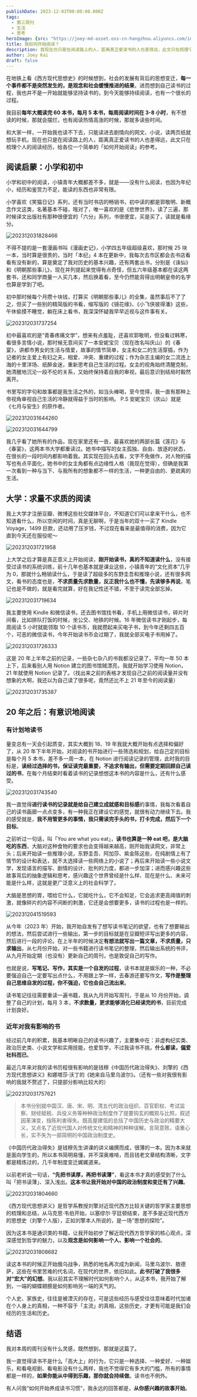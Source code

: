 ```yaml
---
publishDate: 2023-12-03T00:00:00.000Z
tags:
  - 第三周刊
  - 生活
  - 思考
heroImage: {src: "https://joey-md-asset.oss-cn-hangzhou.aliyuncs.com/img/202312041525062.jpeg ", inferSize: true}
title: 我如何开始阅读？
description: 我现在也只是在阅读路上的人，距离真正爱读书的人也差得远，此文只在梳理个人的阅读经历，给各位一个简单的「如何开始阅读」的参考。
author: Joey Kai
draft: false
---
```


在地铁上看《西方现代思想史》的时候想到，社会的发展有背后的思想变迁，**每一个事件都不是突然发生的，是观念和社会缓慢推进的结果**，进而想到自己读书的过程，我也并不是一开始就能够坚持读书的，到今天能够持续阅读，也有一个很长的过程。

我目前**每年大概读完 60 本书，每月 5 本书，每周阅读时间在 3-8 小时**，有不想读的时候，那就会摆烂，也有阅读热情高涨的时候，那就多读些时间。

和大家一样，一开始我也读不下去，只能读进去剧情向的网文、小说，读两页纸就想玩手机，现在也只是在阅读路上的人，距离真正爱读书的人也差得远，此文只在梳理个人的阅读经历，给各位一个简单的「如何开始阅读」的参考。

## 阅读启蒙：小学和初中

小学和初中的阅读，小镇青年大概都差不多，就是——没有什么阅读，也因为年纪小，经历和鉴赏力不足，能读的东西也非常有限。

小学喜欢《笑猫日记》系列，还有当时书店的畅销书，初中读的都是郭敬明、新概念作文这类，名著基本不碰，哦对了，唯一喜欢的是《悲惨世界》，读了三遍，那时候译文出版社有那种很便宜的「六分」系列，书很便宜，买是买了，读就是看缘分。

![202312031828466](../../assets/2023/202312031828466.png)

不得不提的是一套漫画书叫《漫画史记》，小学四五年级超级喜欢，那时候 25 块一本，当时算是很贵的，当时「本纪」4 本在更新中，我每次去市区都会去书店看看有没有新的，算是奠定了我对历史的基本兴趣，还有两套丛书，分别是《诛仙》和《明朝那些事儿》，现在并列提起来觉得有点奇怪，但五六年级基本都在读这两套书，还和同学商量一人买几本，然后换着看，至今仍然能背得出明朝皇帝的名字也算是学到了吧。

初中那时候每个月攒十块钱，打算买《明朝那些事儿》的全集，虽然事后不了了之，但买了一些别的精简版的书看，缩写版的《镜花缘》、《小飞侠彼得潘》这些，午休偷摸不睡觉，躺在床上看书，我深深怀疑我早早近视与这件事有关。

![202312031737254](../../assets/2023/202312031737254.png)

初中最喜欢的是“青春疼痛文学”，想来有点羞耻，还喜欢郭敬明，但没看过韩寒，看很多言情小说，那时候无意间买了一本安妮宝贝（现在改名叫庆山）的《春宴》，讲都市男女的生活与情爱，故事的情节简单，女主和女二的生活穿插，作为记者的女主爱上有妇之夫，相爱、冲突、重建的过程；作为杂志主编的女二流连上海的十里洋场、纸醉金迷，重新思考自己生活的过程。女主的视角始终清醒克制，她清醒地沉沦一段不伦的关系，又始终保持着自我的审视，最后意识到结局时毅然离开。

书里写的字句和故事都是我生活之外的，如当头棒喝，至今觉得，我一直有那种上帝视角审视自己生活的冷静就得益于当时的影响。
P.S 安妮宝贝（庆山）就是《七月与安生》的原作者。

![202312031644260](../../assets/2023/202312031644260.jpg)

![202312031644799](../../assets/2023/202312031644799.jpg)

我几乎看了她所有的作品，现在家里还有一沓，最喜欢她的两部长篇《莲花》与《春宴》，这两本书大学都重读过。她书中描写的女主孤独、自由、放逐的状态，在很长的一段时间内都影响着我。其实现在回头去看，文字不免做作，对人物的描写也有点平面化，她书中的女主角都有点边缘性人格（我现在觉得），但确是我第一次看到一种与当下、与我所有的想象都不一样的生活，一种更自由的、更疏离的生活。

## 大学：求量不求质的阅读

我上大学才注册豆瓣、微博这些社交媒体平台，不知道它们可以拿来干什么，也不知道看什么，所以空闲的时间，真是无聊啊，于是当年的双十一买了 Kindle Voyage，1499 巨款，还动用了压岁钱，不过现在看来是最值得的消费，因为它直到今天还在服役呢～

![202312031721958](../../assets/2023/202312031721958.jpg)

上大学之后才算是真正意义上开始阅读，**刚开始读书，真的不知道读什么**，没有接受过读书的系统训练，前十几年也基本就是课业这些，小镇青年的“文化资本”几乎为 0，那就什么畅销读什么，于是读了超级多的东野圭吾和推理小说，还有很多网文，看书的态度也是，**不求质量先求数量，反正我什么也不懂，先读够多再说**，笔记也是不做的，就是看完就算，好在我记性还不错，不至于读完全部忘掉。

![202312031719634](../../assets/2023/202312031719634.png)

我主要使用 Kindle 和微信读书，还去图书馆找书看，手机上用微信读书，碎片时间看，比如排队打饭的时候，坐公交、地铁的时候。16 年微信读书才刚起步，每周阅读 5 小时就能领取 10 个读书币，我就攒起来买电子书，到今年还剩四五百个，可恶的微信读书，今年开始读书币会过期了，我就全部买电子书用掉了。

![202312031726333](../../assets/2023/202312031726333.png)

这是 20 年上半年之前的记录，一些杂七杂八的书我都没记录了，平均一年 50 本上下，后来看别人用 Notion 建立的图书馆贼漂亮，我就开始学习使用 Notion，21 年就使用 Notion 记录了。（找出来之前的表格才发现自己之前的阅读量并没有想象的大啊，我还以为自己读了很多呢，竟然还比不上 21 年至今的阅读量）

![202312031735387](../../assets/2023/202312031735387.png)

## 20 年之后：有意识地阅读

### 有计划地读书

量变总有一天会引起质变，其实大概到 18、19 年我就大概开始有点选择和偏好了，从 20 年下半年开始，对阅读的书开始进行一些筛选和规划，给自己定的目标是每个月 5 本书，差不多一周一本，在 Notion 进行阅读记录的管理，此时我的目标是，**读经过选择的书，保证读完最重要，不追求有输出，但需要定期回顾自己读过的书**，在每个月结束时看着读书的记录想想这本书的内容是什么，还有什么感受。

![202312031743540](../../assets/2023/202312031743540.png)

我一直觉得**进行读书的记录就是给自己建立成就感和目标感**的事情，我每次看着自己的读书画廊一点点变多，有一种我正在建设它的感觉，就很有动力继续下去。我的感受就是，**我不用管更多的事情，我只需读完手头的书，打卡完成，然后下一个目标**。

之前听过一句话，叫「You are what you eat」，**读书也算是一种 eat 吧，是大脑吃的东西**，大脑对这种食物的要求也会变得越来越高，刚开始我读网文，非常上头；后来开始读一些推理小说，东野圭吾、阿加莎、紫金陈这些，在纯剧情上有了情节的设计和表达，就不太选择读一些网络上的小说了；再后来开始读一些小说文学，发现语言的描写、剧情的设计、批判的力度，都进一步加深；进而感兴趣这些故事背后的抽象逻辑和思考，感兴趣这个世界曾经是什么样、现在是什么、未来可能是什么样，这就是更广泛意义上的社会科学了。

大脑是思想的胃，喂给它什么，它就吃什么，它不会知足，它会追求更高阈值的刺激，就像碎片的内容不间断的刺激，它还是会想要更多，读书的过程也是一样的。

![202312041519593](../../assets/2023/202312041519593.png)

从今年（2023 年）开始，我开始自发有了想写读书笔记的欲望，也有了想要输出的想法，然后尝试进行一些输出，第一步的目标就是在豆瓣短评写出更多的内容，然后进行一段的评论。在上半年的时候决定**有想法就写出一篇文章，不求质量，只求输出**，从七月份开始，对一些书籍进行读书笔记的整理，然后输出系统的书评，从九月开始定期（也没有）更新自己的周刊，也是敦促自己的写作。

也就是说，**写笔记、写作，其实是一个自发的过程**，读书本就是娱乐的一种，不必要强迫自己一定要写出点什么，不用跟上学一样，去春游还要写作文，**写作是整理自己思维自发的过程，你不强迫，它也会自己流出来**。

读书笔记往往需要重读一遍书籍，我从九月开始写周刊，于是从 10 月份开始，调整了自己的计划，每月 3 本，**不求数量，更求能够消化已经读完的书**，目前完成计划良好。

### 近年对我有影响的书

经过前几年的积累，我基本明晰自己的读书兴趣了，主要集中在：非虚构纪实类、政治历史类、小说文学和实用技能，也爱哲学，不过我读书不挑，**什么都读，偏爱社科而已**。

最近几年来对我的读书历程很有影响的是钱穆《中国历代政治得失》、刘擎的《西方现代思想讲义》和娜塔莎·沃丁的《她来自马里乌波尔》。（还有一些对我很有影响的我就不赘述了，只提部分影响比较大的）

![202312031757621](../../assets/2023/202312031757621.png)

> 本书分别就中国汉、唐、宋、明、清五代的政治组织、百官职权、考试监察、财经赋税、兵役义务等种种政治制度作了提要钩玄的概观与比照，叙述因革演变，指陈利害得失。既高屋建瓴的总括了中国历史与政治的精要大义，又点名了近现代国人对传统文化和精神的种种误解。言简意赅，语重心长，实不失为一部简明的中国政治制度史。

《中国历代政治得失》是钱穆先生讲课的讲义编撰而成，很薄的一本。因为本来就是面向学生的，所以本书简明易懂，并不深奥难啃，而且钱老文章结构清晰，文字都是精炼过的，几千年制度变迁娓娓道来。

以前老听说一句话，**“先把书读厚，再把书读薄”**，看这本书才真的感受到了什么叫「把书读薄」、深入浅出。**这本书让我开始对中国的政治制度和变迁有了兴趣**。

![202312031804660](../../assets/2023/202312031804660.png)

《西方现代思想讲义》是哲学系教授刘擎对近现代西方比较关键的哲学家主要思想的梳理和总结，从马克思·韦伯开始，以塞缪尔·亨廷顿结束，差不多是近现代西方的思想史（刘擎个人版），正如刘擎本人所说的，是一场“思想的探险”。

因为这本书是通识类的书籍，让我开始初步了解近现代西方哲学家的核心观点，深深感觉到哲学的魅力，以及**观念是如何影响一个人、影响一个社会的**。

![202312031808682](../../assets/2023/202312031808682.png)

读这本书的时候正开始俄乌战争，熟悉的地名再次成为新闻，马里乌波尔、敖德萨，这些在书里苦难的代名词，在现代的世界，依旧如此。**此书打破了我很多对“宏大”的幻想**。我以前其实不理解时代如何影响个人，从这本书，我开始了解到，一端的蝴蝶翅膀是如何影响另一端的天气的。

个人史、家族史，往往是被湮灭的存在，可是这些经历与感受往往意味着时代加诸在个人身上的真相，一种不容于「主流」的真相，这些历史，才更有可能是我们会经历的生活和历史。

## 结语

我对本周的周刊没有什么灵感，既然想到，那就是这篇了。

我一直觉得读书不是什么「高大上」的行为，它只是一种选择、一种爱好、一种娱乐，和看电视剧、看电影没有什么两样，我也不觉得它有多大的门槛，所有的事情都是一样的，**如果你能从中得到乐趣，那你就会持续做**。读书也不例外。

有人问我“如何开始养成读书习惯”，我永远的回答都是，**从你感兴趣的故事开始**。
